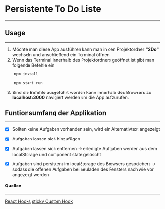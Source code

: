 # Persistente To Do Liste
-------------------------
## Usage
--------
1. Möchte man diese App ausführen kann man in den Projektordner **"2Do"** wechseln und anschließend ein Terminal öffnen.
2. Wenn das Terminal innerhalb des Projektordners geöffnet ist gibt man folgende Befehle ein:
```bash
	npm install
```

```bash
	npm start run
```
3. Sind die Befehle ausgeführt worden kann innerhalb des Browsers zu **localhost:3000** navigiert werden um die App aufzurufen.

## Funtionsumfang der Applikation
---------------------------------
* [x] Sollten keine Aufgaben vorhanden sein, wird ein Alternativtext angezeigt
* [x] Aufgaben lassen sich hinzufügen
* [x] Aufgaben lassen sich entfernen -> erledigte Aufgaben werden aus dem localStorage und component state gelöscht 
* [x] Aufgaben sind persistent im localStorage des Browsers gespeichert -> sodass die offenen Aufgaben bei neuladen des Fensters nach wie vor angezeigt werden


#### Quellen
-----------
[React Hooks](https://reactjs.org/docs/hooks-reference.html#lazy-initial-state)
[sticky Custom Hook](https://www.joshwcomeau.com/react/persisting-react-state-in-localstorage/)
